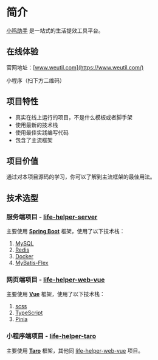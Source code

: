 # 简介

[小鸣助手](https://www.weutil.com/) 是一站式的生活提效工具平台。

## 在线体验

官网地址：[www.weutil.com](https://www.weutil.com/)

小程序（扫下方二维码）

## 项目特性

- 真实在线上运行的项目，不是什么模板或者脚手架
- 使用最新的技术栈
- 使用最佳实践编写代码
- 包含了主流框架

## 项目价值

通过对本项目源码的学习，你可以了解到主流框架的最佳用法。

## 技术选型

### 服务端项目 - [life-helper-server](https://github.com/inlym/life-helper-server)

主要使用 [**Spring Boot**](https://spring.io/) 框架，使用了以下技术栈：

1. [MySQL](https://www.mysql.com/)
2. [Redis](https://redis.io/)
3. [Docker](https://www.docker.com/)
4. [MyBatis-Flex](https://mybatis-flex.com/)

### 网页端项目 - [life-helper-web-vue](https://github.com/inlym/life-helper-web-vue)

主要使用 [**Vue**](https://cn.vuejs.org/) 框架，使用了以下技术栈：

1. [scss](https://sass-lang.com/)
2. [TypeScript](https://www.typescriptlang.org/)
3. [Pinia](https://pinia.vuejs.org/)

### 小程序端项目 - [life-helper-taro](https://github.com/inlym/life-helper-taro)

主要使用 [**Taro**](https://docs.taro.zone/docs/) 框架，其他同 [life-helper-web-vue](https://github.com/inlym/life-helper-web-vue) 项目。
